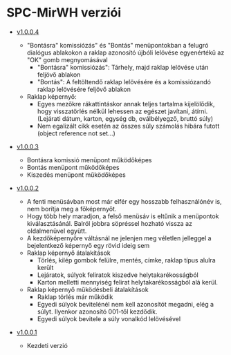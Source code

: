 # SPC-MirWH verziói

- [v1.0.0.4](mirbesz-mirwh-dok.v1.0.0.4.md)
  - "Bontásra" komissiózás" és "Bontás" menüpontokban a felugró dialógus ablakokon a raklap azonosító újbóli lelövése egyenértékű az "OK" gomb megnyomásával
    - "Bontásra" komissiózás": Tárhely, majd raklap lelövése után feljövő ablakon
    - "Bontás": A feltöltendő raklap lelövésére és a komissiózandó raklap lelövésére feljövő ablakon
  - Raklap képernyő:
    - Egyes mezőkre rákattintáskor annak teljes tartalma kijelölődik, hogy visszatörlés nélkül lehessen az egészet javítani, átírni. (Lejárati dátum, karton, egység db, oválbélyegző, bruttó súly)
    - Nem egalizált cikk esetén az összes súly számolás hibára futott (object reference not set...)
- [v1.0.0.3](mirbesz-mirwh-dok.v1.0.0.3.md)
  - Bontásra komissió menüpont működőképes
  - Bontás menüpont működőképes
  - Kiszedés menüpont működőképes

- [v1.0.0.2](mirbesz-mirwh-dok.v1.0.0.2.md)
  - A fenti menüsávban most már elfér egy hosszabb felhasználónév is, nem borítja meg a főképernyőt.
  - Hogy több hely maradjon, a felső menüsáv is eltűnik a menüpontok kiválasztásánál. Balról jobbra söpréssel hozható vissza az oldalmenüvel együtt.
  - A kezdőképernyőre váltásnál ne jelenjen meg véletlen jelleggel a bejelentkező képernyő egy rövid ideig sem
  - Raklap képernyő átalakítások
    - Törlés, kilép gombok felülre, mentés, címke, raklap típus alulra került
    - Lejáratok, súlyok feliratok kiszedve helytakarékosságból
    - Karton melletti mennyiség felirat helytakarékosságból alá kerül.
  - Raklap képernyő működésbeli átalakítások
    - Raklap törlés már működik
    - Egyedi súlyok bevitelénél nem kell azonosítót megadni, elég a súlyt. Ilyenkor azonosító 001-től kezdődik.
    - Egyedi súlyok bevitele a súly vonalkód lelövésével

- [v1.0.0.1](mirbesz-mirwh-dok.v1.0.0.1.md)
  - Kezdeti verzió
